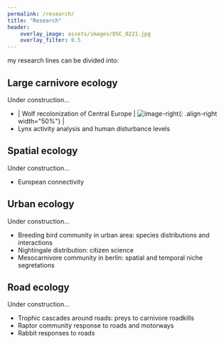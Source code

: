 ```yaml
---
permalink: /research/
title: "Research"
header:
    overlay_image: assets/images/DSC_0221.jpg
    overlay_filter: 0.5
---
```


my research lines can be divided into:


## Large carnivore ecology
Under construction...
* | Wolf recolonization of Central Europe | ![image-right](/assets/images/wolf_image.jpg){: .align-right width="50%"} |
* Lynx activity analysis and human disturbance levels

## Spatial ecology
Under construction...
* European connectivity

## Urban ecology
Under construction...
* Breeding bird community in urban area: species distributions and interactions
* Nightingale distribution: citizen science
* Mesocarnivore community in berlin: spatial and temporal niche segretations

## Road ecology
Under construction...
* Trophic cascades around roads: preys to carnivore roadkills
* Raptor community response to roads and motorways
* Rabbit responses to roads
